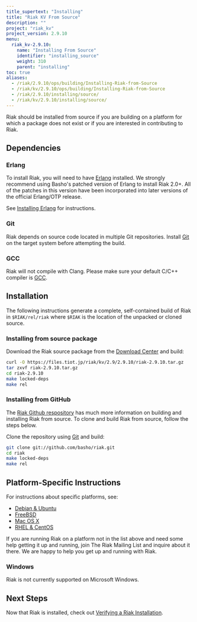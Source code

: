 ```yaml
---
title_supertext: "Installing"
title: "Riak KV From Source"
description: ""
project: "riak_kv"
project_version: 2.9.10
menu:
  riak_kv-2.9.10:
    name: "Installing From Source"
    identifier: "installing_source"
    weight: 310
    parent: "installing"
toc: true
aliases:
  - /riak/2.9.10/ops/building/Installing-Riak-from-Source
  - /riak/kv/2.9.10/ops/building/Installing-Riak-from-Source
  - /riak/2.9.10/installing/source/
  - /riak/kv/2.9.10/installing/source/
---
```




[install source erlang]: {{<baseurl>}}riak/kv/2.9.10/setup/installing/source/erlang
[downloads]: {{<baseurl>}}riak/kv/2.9.10/downloads/
[install debian & ubuntu#source]: {{<baseurl>}}riak/kv/2.9.10/setup/installing/debian-ubuntu/#installing-from-source
[install freebsd#source]: {{<baseurl>}}riak/kv/2.9.10/setup/installing/freebsd/#installing-from-source
[install mac osx#source]: {{<baseurl>}}riak/kv/2.9.10/setup/installing/mac-osx/#installing-from-source
[install rhel & centos#source]: {{<baseurl>}}riak/kv/2.9.10/setup/installing/rhel-centos/#installing-from-source
[install verify]: {{<baseurl>}}riak/kv/2.9.10/setup/installing/verify

Riak should be installed from source if you are building on a platform
for which a package does not exist or if you are interested in
contributing to Riak.

## Dependencies

### Erlang

To install Riak, you will need to have [Erlang](http://www.erlang.org/) installed. We strongly recommend using Basho's patched version of Erlang to install Riak 2.0+. All of the patches in this version have been incorporated into later versions of the official Erlang/OTP release.

See [Installing Erlang][install source erlang] for instructions.

### Git

Riak depends on source code located in multiple Git repositories. Install [Git](https://git-scm.com/) on the target system before attempting the build.

### GCC

Riak will not compile with Clang. Please make sure your default C/C++
compiler is [GCC](https://gcc.gnu.org/).

## Installation

The following instructions generate a complete, self-contained build of
Riak in `$RIAK/rel/riak` where `$RIAK` is the location of the unpacked
or cloned source.

### Installing from source package

Download the Riak source package from the [Download Center][downloads] and build:

```bash
curl -O https://files.tiot.jp/riak/kv/2.9/2.9.10/riak-2.9.10.tar.gz
tar zxvf riak-2.9.10.tar.gz
cd riak-2.9.10
make locked-deps
make rel
```

### Installing from GitHub

The [Riak Github respository](http://github.com/basho/riak) has much
more information on building and installing Riak from source. To clone
and build Riak from source, follow the steps below.

Clone the repository using [Git](http://git-scm.com) and build:

```bash
git clone git://github.com/basho/riak.git
cd riak
make locked-deps
make rel
```

## Platform-Specific Instructions

For instructions about specific platforms, see:
  
  * [Debian & Ubuntu][install debian & ubuntu#source]
  * [FreeBSD][install freebsd#source]
  * [Mac OS X][install mac osx#source]
  * [RHEL & CentOS][install rhel & centos#source]

If you are running Riak on a platform not in the list above and need
some help getting it up and running, join The Riak Mailing List and
inquire about it there. We are happy to help you get up and running with
Riak.

### Windows

Riak is not currently supported on Microsoft Windows.

## Next Steps

Now that Riak is installed, check out [Verifying a Riak Installation][install verify].




